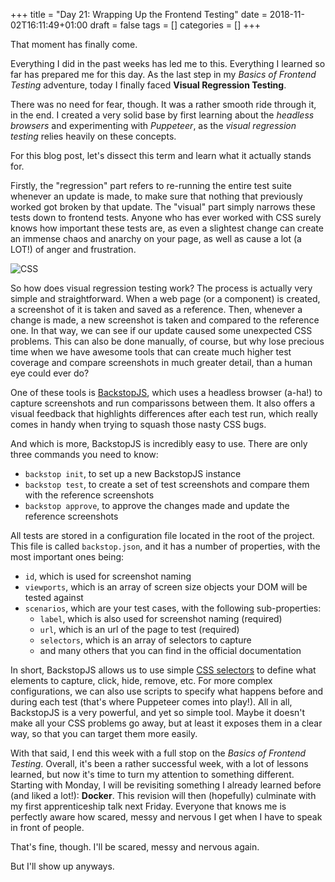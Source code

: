 +++
title = "Day 21: Wrapping Up the Frontend Testing"
date = 2018-11-02T16:11:49+01:00
draft = false
tags = []
categories = []
+++

That moment has finally come.

Everything I did in the past weeks has led me to this. Everything I learned so far has prepared me for this day. As the last step in my _Basics of Frontend Testing_ adventure, today I finally faced __Visual Regression Testing__.

There was no need for fear, though. It was a rather smooth ride through it, in the end. I created a very solid base by first learning about the _headless browsers_ and experimenting with _Puppeteer_, as the _visual regression testing_ relies heavily on these concepts. 

For this blog post, let's dissect this term and learn what it actually stands for.

Firstly, the "regression" part refers to re-running the entire test suite whenever an update is made, to make sure that nothing that previously worked got broken by that update. The "visual" part simply narrows these tests down to frontend tests. Anyone who has ever worked with CSS surely knows how important these tests are, as even a slightest change can create an immense chaos and anarchy on your page, as well as cause a lot (a LOT!) of anger and frustration.

![CSS](https://i.imgur.com/Q3cUg29.gif)

So how does visual regression testing work? The process is actually very simple and straightforward. When a web page (or a component) is created, a screenshot of it is taken and saved as a reference. Then, whenever a change is made, a new screenshot is taken and compared to the reference one. In that way, we can see if our update caused some unexpected CSS problems. This can also be done manually, of course, but why lose precious time when we have awesome tools that can create much higher test coverage and compare screenshots in much greater detail, than a human eye could ever do?

One of these tools is [BackstopJS](https://github.com/garris/BackstopJS), which uses a headless browser (a-ha!) to capture screenshots and run comparissons between them. It also offers a visual feedback that highlights differences after each test run, which really comes in handy when trying to squash those nasty CSS bugs. 

And which is more, BackstopJS is incredibly easy to use. There are only three commands you need to know:

* `backstop init`, to set up a new BackstopJS instance
* `backstop test`, to create a set of test screenshots and compare them with the reference screenshots
* `backstop approve`, to approve the changes made and update the reference screenshots

All tests are stored in a configuration file located in the root of the project. This file is called `backstop.json`, and it has a number of properties, with the most important ones being:

* `id`, which is used for screenshot naming
* `viewports`, which is an array of screen size objects your DOM will be tested against
* `scenarios`, which are your test cases, with the following sub-properties: 
    * `label`, which is also used for screenshot naming (required)
    * `url`, which is an url of the page to test (required)
    * `selectors`, which is an array of selectors to capture
    * and many others that you can find in the official documentation

In short, BackstopJS allows us to use simple [CSS selectors](https://www.w3schools.com/cssref/css_selectors.asp) to define what elements to capture, click, hide, remove, etc. For more complex configurations, we can also use scripts to specify what happens before and during each test (that's where Puppeteer comes into play!). All in all, BackstopJS is a very powerful, and yet so simple tool. Maybe it doesn't make all your CSS problems go away, but at least it exposes them in a clear way, so that you can target them more easily.

With that said, I end this week with a full stop on the _Basics of Frontend Testing_. Overall, it's been a rather successful week, with a lot of lessons learned, but now it's time to turn my attention to something different. Starting with Monday, I will be revisiting something I already learned before (and liked a lot!): __Docker__. This revision will then (hopefully) culminate with my first apprenticeship talk next Friday. Everyone that knows me is perfectly aware how scared, messy and nervous I get when I have to speak in front of people.

That's fine, though. I'll be scared, messy and nervous again. 

But I'll show up anyways. 